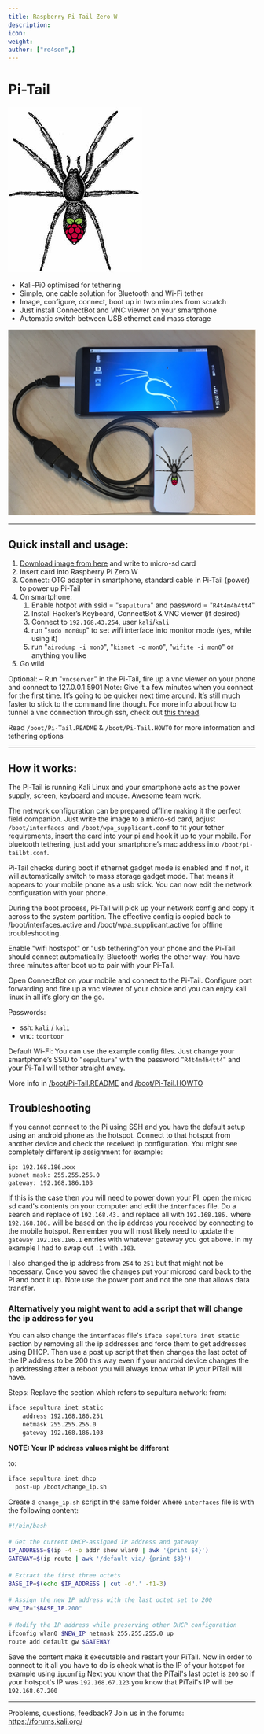 ```yaml
---
title: Raspberry Pi-Tail Zero W
description:
icon:
weight:
author: ["re4son",]
---
```


# Pi-Tail

![pi-tail-logo](images/pi-tail-logo.png)

- Kali-Pi0 optimised for tethering
- Simple, one cable solution for Bluetooth and Wi-Fi tether
- Image, configure, connect, boot up in two minutes from scratch
- Just install ConnectBot and VNC viewer on your smartphone
- Automatic switch between USB ethernet and mass storage

![Pi-Tail](images/pi-tail-demo.jpg)

- - -

## Quick install and usage:

1. [Download image from here](/get-kali/#kali-arm) and write to micro-sd card
2. Insert card into Raspberry Pi Zero W
3. Connect: OTG adapter in smartphone, standard cable in Pi-Tail (power) to power up Pi-Tail
4. On smartphone:
   1. Enable hotpot with ssid = "`sepultura`" and password = "`R4t4m4h4tt4`"
   2. Install Hacker’s Keyboard, ConnectBot & VNC viewer (if desired)
   3. Connect to `192.168.43.254`, user `kali`/`kali`
   4. run "`sudo mon0up`" to set wifi interface into monitor mode (yes, while using it)
   5. run "`airodump -i mon0`", "`kismet -c mon0`", "`wifite -i mon0`" or anything you like
5. Go wild

Optional:
– Run "`vncserver`" in the Pi-Tail, fire up a vnc viewer on your phone and connect to 127.0.0.1:5901
Note: Give it a few minutes when you connect for the first time. It’s going to be quicker next time around. It’s still much faster to stick to the command line though.
For more info about how to tunnel a vnc connection through ssh, check out [this thread](https://whitedome.com.au/re4son/topic/vnc/).

Read `/boot/Pi-Tail.README` & `/boot/Pi-Tail.HOWTO` for more information and tethering options

- - -

## How it works:

The Pi-Tail is running Kali Linux and your smartphone acts as the power supply, screen, keyboard and mouse. Awesome team work.

The network configuration can be prepared offline making it the perfect field companion.
Just write the image to a micro-sd card, adjust `/boot/interfaces and /boot/wpa_supplicant.conf` to fit your tether requirements, insert the card into your pi and hook it up to your mobile. For bluetooth tethering, just add your smartphone’s mac address into `/boot/pi-tailbt.conf`.

Pi-Tail checks during boot if ethernet gadget mode is enabled and if not, it will automatically switch to mass storage gadget mode. That means it appears to your mobile phone as a usb stick. You can now edit the network configuration with your phone.

During the boot process, Pi-Tail will pick up your network config and copy it across to the system partition. The effective config is copied back to /boot/interfaces.active and /boot/wpa_supplicant.active for offline troubleshooting.

Enable "wifi hostspot" or "usb tethering"on your phone and the Pi-Tail should connect automatically. Bluetooth works the other way: You have three minutes after boot up to pair with your Pi-Tail.

Open ConnectBot on your mobile and connect to the Pi-Tail. Configure port forwarding and fire up a vnc viewer of your choice and you can enjoy kali linux in all it’s glory on the go.

Passwords:  
- ssh: `kali` / `kali`
- vnc: `toortoor`
  
Default Wi-Fi:
You can use the example config files. Just change your smartphone’s SSID to "`sepultura`" with the password "`R4t4m4h4tt4`" and your Pi-Tail will tether straight away.

More info in [/boot/Pi-Tail.README](https://github.com/Re4son/RPi-Tweaks/blob/master/pi-tail/Pi-Tail.README) and [/boot/Pi-Tail.HOWTO](https://github.com/Re4son/RPi-Tweaks/blob/master/pi-tail/Pi-Tail.HOWTO)  

## Troubleshooting

If you cannot connect to the Pi using SSH and you have the default setup using an android phone as the hotspot.
Connect to that hotspot from another device and check the received ip configuration.
You might see completely different ip assignment for example:

```
ip: 192.168.186.xxx
subnet mask: 255.255.255.0
gateway: 192.168.186.103
```

If this is the case then you will need to power down your PI, open the micro sd card's contents on your computer and edit the `interfaces` file.
Do a search and replace of `192.168.43.` and replace all with `192.168.186.` where `192.168.186.` will be based on the ip address you received by connecting to the mobile hotspot.
Remember you will most likely need to update the `gateway 192.168.186.1` entries with whatever gateway you got above. In my example I had to swap out `.1` with `.103`.

I also changed the ip address from `254` to `251` but that might not be necessary.
Once you saved the changes put your microsd card back to the Pi and boot it up. Note use the power port and not the one that allows data transfer.

### Alternatively you might want to add a script that will change the ip address for you

You can also change the `interfaces` file's `iface sepultura inet static` section by removing all the ip addresses and force them to get addresses using DHCP. Then use a post up script that then changes the last octet of the IP address to be 200 this way even if your android device changes the ip addressing after a reboot you will always know what IP your PiTail will have.

Steps:
Replave the section which refers to sepultura network:
from:

```sh
iface sepultura inet static
    address 192.168.186.251
    netmask 255.255.255.0
    gateway 192.168.186.103
```

**NOTE: Your IP address values might be different**

to:

```sh
iface sepultura inet dhcp
  post-up /boot/change_ip.sh
```

Create a `change_ip.sh` script in the same folder where `interfaces` file is with the following content:

```sh
#!/bin/bash

# Get the current DHCP-assigned IP address and gateway
IP_ADDRESS=$(ip -4 -o addr show wlan0 | awk '{print $4}')
GATEWAY=$(ip route | awk '/default via/ {print $3}')

# Extract the first three octets
BASE_IP=$(echo $IP_ADDRESS | cut -d'.' -f1-3)

# Assign the new IP address with the last octet set to 200
NEW_IP="$BASE_IP.200"

# Modify the IP address while preserving other DHCP configuration
ifconfig wlan0 $NEW_IP netmask 255.255.255.0 up
route add default gw $GATEWAY
```

Save the content make it executable and restart your PiTail.
Now in order to connect to it all you have to do is check what is the IP of your hotspot for example using `ipconfig`
Next you know that the PiTail's last octet is `200` so if your hotspot's IP was `192.168.67.123` you know that PiTail's IP will be `192.168.67.200`

- - -

Problems, questions, feedback? Join us in the forums: https://forums.kali.org/

